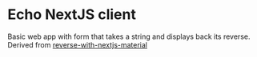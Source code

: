 # Echo NextJS client
Basic web app with form that takes a string and displays back its reverse.
Derived from [reverse-with-nextjs-material](https://github.com/cg2p/reverse-with-nextjs-material)





